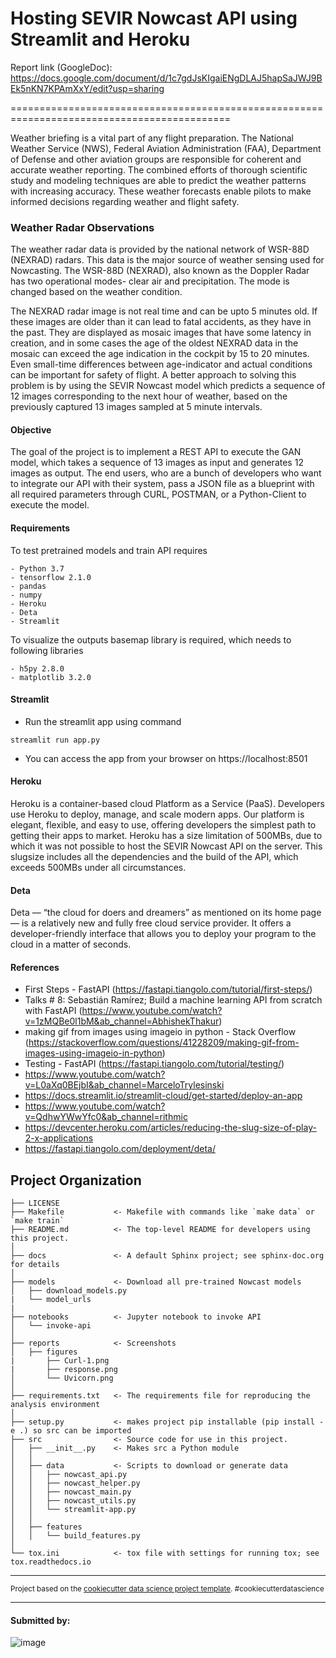 Hosting SEVIR Nowcast API using Streamlit and Heroku
==============================

Report link (GoogleDoc): https://docs.google.com/document/d/1c7gdJsKIgaiENgDLAJ5hapSaJWJ9BEk5nKN7KPAmXxY/edit?usp=sharing

============================================================================================

Weather briefing is a vital part of any flight preparation. The National Weather Service (NWS), Federal Aviation Administration (FAA), Department of Defense and other aviation groups are responsible for coherent and accurate weather reporting. The combined efforts of thorough scientific study and modeling techniques are able to predict the weather patterns with increasing accuracy. These weather forecasts enable pilots to make informed decisions regarding weather and flight safety.

### Weather Radar Observations
The weather radar data is provided by the national network of WSR-88D (NEXRAD) radars. This data is the major source of weather sensing used for Nowcasting. The WSR-88D (NEXRAD), also known as the Doppler Radar has two operational modes- clear air and precipitation. The mode is changed based on the weather condition. 

The NEXRAD radar image is not real time and can be upto 5 minutes old. If these images are older than it can lead to fatal accidents, as they have in the past. They are displayed as mosaic images that have some latency in creation, and in some cases the age of the oldest NEXRAD data in the mosaic can exceed the age indication in the cockpit by 15 to 20 minutes. Even small-time differences between age-indicator and actual conditions can be important for safety of flight. 
A better approach to solving this problem is by using the SEVIR Nowcast model which predicts a sequence of 12 images corresponding to the next hour of weather, based on the previously captured 13 images sampled at 5 minute intervals. 

#### Objective

The goal of the project is to implement a REST API to execute the GAN model, which takes a sequence of 13 images as input and generates 12 images as output. The end users, who are a bunch of developers who want to integrate our API with their system, pass a JSON file as a blueprint with all required parameters through CURL, POSTMAN, or a Python-Client to execute the model. 

#### Requirements

To test pretrained models and train API requires 
```
- Python 3.7
- tensorflow 2.1.0
- pandas
- numpy
- Heroku
- Deta
- Streamlit
```
To visualize the outputs basemap library is required, which needs to following libraries
```
- h5py 2.8.0
- matplotlib 3.2.0
```
#### Streamlit

- Run the streamlit app using command 
```
streamlit run app.py
```
- You can access the app from your browser on https://localhost:8501

#### Heroku 

Heroku is a container-based cloud Platform as a Service (PaaS). Developers use Heroku to deploy, manage, and scale modern apps. Our platform is elegant, flexible, and easy to use, offering developers the simplest path to getting their apps to market. Heroku has a size limitation of 500MBs, due to which it was not possible to host the SEVIR Nowcast API on the server. This slugsize includes all the dependencies and the build of the API, which exceeds 500MBs under all circumstances.

#### Deta

Deta — “the cloud for doers and dreamers” as mentioned on its home page — is a relatively new and fully free cloud service provider. It offers a developer-friendly interface that allows you to deploy your program to the cloud in a matter of seconds. 

#### References

- First Steps - FastAPI (https://fastapi.tiangolo.com/tutorial/first-steps/)
- Talks # 8: Sebastián Ramírez; Build a machine learning API  from scratch  with FastAPI (https://www.youtube.com/watch?v=1zMQBe0l1bM&ab_channel=AbhishekThakur)
- making gif from images using imageio in python - Stack Overflow (https://stackoverflow.com/questions/41228209/making-gif-from-images-using-imageio-in-python)
- Testing - FastAPI (https://fastapi.tiangolo.com/tutorial/testing/)
- https://www.youtube.com/watch?v=L0aXq0BEjbI&ab_channel=MarceloTrylesinski
- https://docs.streamlit.io/streamlit-cloud/get-started/deploy-an-app
- https://www.youtube.com/watch?v=QdhwYWwYfc0&ab_channel=rithmic
- https://devcenter.heroku.com/articles/reducing-the-slug-size-of-play-2-x-applications
- https://fastapi.tiangolo.com/deployment/deta/

Project Organization
------------

    ├── LICENSE
    ├── Makefile           <- Makefile with commands like `make data` or `make train`
    ├── README.md          <- The top-level README for developers using this project.
    │
    ├── docs               <- A default Sphinx project; see sphinx-doc.org for details
    │
    ├── models             <- Download all pre-trained Nowcast models
    │   ├── download_models.py
    |   └── model_urls
    |
    ├── notebooks          <- Jupyter notebook to invoke API
    │   └── invoke-api
    │
    ├── reports            <- Screenshots
    │   ├── figures
    |       ├── Curl-1.png
    |       ├── response.png
    │       └── Uvicorn.png
    │
    ├── requirements.txt   <- The requirements file for reproducing the analysis environment
    │
    ├── setup.py           <- makes project pip installable (pip install -e .) so src can be imported
    ├── src                <- Source code for use in this project.
    │   ├── __init__.py    <- Makes src a Python module
    │   │
    │   ├── data           <- Scripts to download or generate data
    │   │   ├── nowcast_api.py
    │   │   ├── nowcast_helper.py
    │   │   ├── nowcast_main.py
    │   │   ├── nowcast_utils.py
    │   │   └── streamlit-app.py
    │   │
    │   ├── features       
    │   │   └── build_features.py
    │
    └── tox.ini            <- tox file with settings for running tox; see tox.readthedocs.io
 

--------

<p><small>Project based on the <a target="_blank" href="https://drivendata.github.io/cookiecutter-data-science/">cookiecutter data science project template</a>. #cookiecutterdatascience</small></p>

--------

#### Submitted by:

![image](https://user-images.githubusercontent.com/37017771/153502035-dde7b1ec-5020-4505-954a-2e67528366e7.png)

